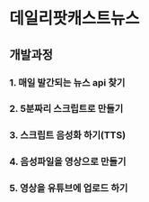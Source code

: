 # 데일리팟캐스트뉴스

## 개발과정

### 1. 매일 발간되는 뉴스 api 찾기

### 2. 5분짜리 스크립트로 만들기

### 3. 스크립트 음성화 하기(TTS)

### 4. 음성파일을 영상으로 만들기

### 5. 영상을 유튜브에 업로드 하기
